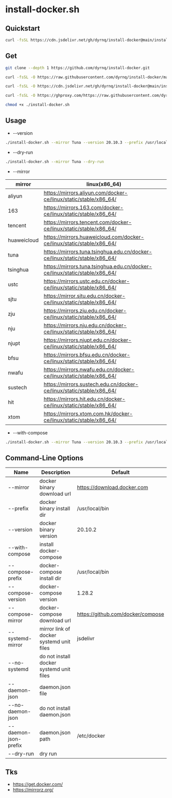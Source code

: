 # install-docker.sh


## Quickstart
```bash
curl -fsSL https://cdn.jsdelivr.net/gh/dyrnq/install-docker@main/install-docker.sh | bash -s docker --mirror Tuna --version 20.10.3 --with-compose --compose-version 1.28.2 --compose-mirror daocloud
```

## Get
```bash
git clone --depth 1 https://github.com/dyrnq/install-docker.git
```
```bash
curl -fsSL -O https://raw.githubusercontent.com/dyrnq/install-docker/main/install-docker.sh

curl -fsSL -O https://cdn.jsdelivr.net/gh/dyrnq/install-docker@main/install-docker.sh

curl -fsSL -O https://ghproxy.com/https://raw.githubusercontent.com/dyrnq/install-docker/main/install-docker.sh

chmod +x ./install-docker.sh
```

## Usage

* --version
```bash
./install-docker.sh --mirror Tuna --version 20.10.3 --prefix /usr/local/bin
```
* --dry-run
```bash
./install-docker.sh --mirror Tuna --dry-run
```
* --mirror

| mirror             |linux(x86_64)                                                                 |
| -------            | ---------------------------------------------------------------------------- |
| aliyun             |https://mirrors.aliyun.com/docker-ce/linux/static/stable/x86_64/              |
| 163                |https://mirrors.163.com/docker-ce/linux/static/stable/x86_64/                 |
| tencent            |https://mirrors.tencent.com/docker-ce/linux/static/stable/x86_64/             |
| huaweicloud        |https://mirrors.huaweicloud.com/docker-ce/linux/static/stable/x86_64/         |
| tuna               |https://mirrors.tuna.tsinghua.edu.cn/docker-ce/linux/static/stable/x86_64/    |
| tsinghua           |https://mirrors.tuna.tsinghua.edu.cn/docker-ce/linux/static/stable/x86_64/    |
| ustc               |https://mirrors.ustc.edu.cn/docker-ce/linux/static/stable/x86_64/             |
| sjtu               |https://mirror.sjtu.edu.cn/docker-ce/linux/static/stable/x86_64/              |
| zju                |https://mirrors.zju.edu.cn/docker-ce/linux/static/stable/x86_64/              |
| nju                |https://mirrors.nju.edu.cn/docker-ce/linux/static/stable/x86_64/              |
| njupt              |https://mirrors.njupt.edu.cn/docker-ce/linux/static/stable/x86_64/            |
| bfsu               |https://mirrors.bfsu.edu.cn/docker-ce/linux/static/stable/x86_64/             |
| nwafu              |https://mirrors.nwafu.edu.cn/docker-ce/linux/static/stable/x86_64/            |
| sustech            |https://mirrors.sustech.edu.cn/docker-ce/linux/static/stable/x86_64/          |
| hit                |https://mirrors.hit.edu.cn/docker-ce/linux/static/stable/x86_64/              |
| xtom               |https://mirrors.xtom.com.hk/docker-ce/linux/static/stable/x86_64/             |

* --with-compose
```bash
./install-docker.sh --mirror Tuna --version 20.10.3 --prefix /usr/local/bin --with-compose --compose-version 1.28.2 --compose-mirror daocloud --compose-prefix /usr/local/bin
```

## Command-Line Options

| Name                  | Description                               | Default                                   |
| ----------            | ----------------                          | ----------------------                    |
| --mirror              | docker binary download url                | https://download.docker.com               |
| --prefix              | docker binary install dir                 | /usr/local/bin                            |
| --version             | docker binary version                     | 20.10.2                                   |
| --with-compose        | install docker-compose                    |                                           |
| --compose-prefix      | docker-compose install dir                | /usr/local/bin                            |
| --compose-version     | docker-compose version                    | 1.28.2                                    |
| --compose-mirror      | docker-compose download url               | https://github.com/docker/compose         |
| --systemd-mirror      | mirror link of docker systemd unit files  | jsdelivr                                  |
| --no-systemd          | do not install docker systemd unit files  |                                           |
| --daemon-json         | daemon.json file                          |                                           |
| --no-daemon-json      | do not install daemon.json                |                                           |
| --daemon-json-prefix  | daemon.json path                          | /etc/docker                               |
| --dry-run             | dry run                                   |                                           |

## Tks
* https://get.docker.com/
* https://mirrorz.org/